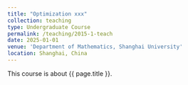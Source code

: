 ```yaml
---
title: "Optimization xxx"
collection: teaching
type: Undergraduate Course
permalink: /teaching/2015-1-teach
date: 2025-01-01
venue: 'Department of Mathematics, Shanghai University'
location: Shanghai, China
---
```


This course is about {{ page.title }}.
